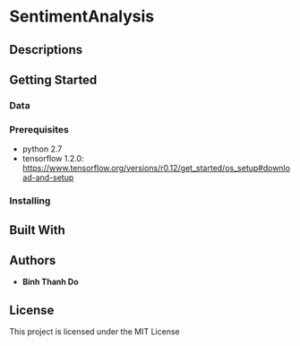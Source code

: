 # SentimentAnalysis

## Descriptions

## Getting Started

### Data

### Prerequisites
* python 2.7
* tensorflow 1.2.0: https://www.tensorflow.org/versions/r0.12/get_started/os_setup#download-and-setup

### Installing

## Built With

## Authors

* **Binh Thanh Do** 

## License

This project is licensed under the MIT License